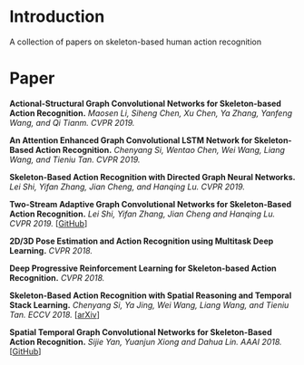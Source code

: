 # Introduction

A collection of papers on skeleton-based human action recognition

# Paper

**Actional-Structural Graph Convolutional Networks for Skeleton-based Action Recognition.** *Maosen Li, Siheng Chen, Xu Chen, Ya Zhang, Yanfeng Wang, and Qi Tianm. CVPR 2019.*

**An Attention Enhanced Graph Convolutional LSTM Network for Skeleton-Based Action Recognition.** *Chenyang Si, Wentao Chen, Wei Wang, Liang Wang, and Tieniu Tan. CVPR 2019.*

**Skeleton-Based Action Recognition with Directed Graph Neural Networks.** *Lei Shi, Yifan Zhang, Jian Cheng, and Hanqing Lu. CVPR 2019.*

**Two-Stream Adaptive Graph Convolutional Networks for Skeleton-Based Action Recognition.** *Lei Shi, Yifan Zhang, Jian Cheng and Hanqing Lu. CVPR 2019.*  [[GitHub](https://github.com/lshiwjx/2s-AGCN)]

**2D/3D Pose Estimation and Action Recognition using Multitask Deep Learning.** *CVPR 2018.*

**Deep Progressive Reinforcement Learning for Skeleton-based Action Recognition.** *CVPR 2018.*

**Skeleton-Based Action Recognition with Spatial Reasoning and Temporal Stack Learning.** *Chenyang Si, Ya Jing, Wei Wang, Liang Wang, and Tieniu Tan. ECCV 2018.* [[arXiv](https://arxiv.org/abs/1805.02335v2)]

**Spatial Temporal Graph Convolutional Networks for Skeleton-Based Action Recognition.** *Sijie Yan, Yuanjun Xiong and Dahua Lin. AAAI 2018.*  [[GitHub](https://github.com/open-mmlab/mmskeleton)]




